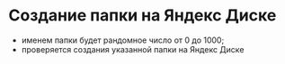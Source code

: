 # Создание папки на Яндекс Диске
- именем папки будет рандомное число от 0 до 1000;
- проверяется создания указанной папки на Яндекс Диске
